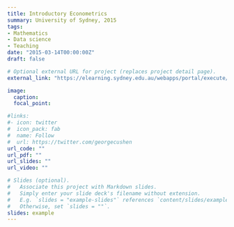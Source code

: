 ```yaml
---
title: Introductory Econometrics
summary: University of Sydney, 2015
tags:
- Mathematics
- Data science
- Teaching
date: "2015-03-14T00:00:00Z"
draft: false

# Optional external URL for project (replaces project detail page).
external_link: "https://elearning.sydney.edu.au/webapps/portal/execute/tabs/tabAction?tab_tab_group_id=_26_1"

image:
  caption:
  focal_point:

#links:
#- icon: twitter
#  icon_pack: fab
#  name: Follow
#  url: https://twitter.com/georgecushen
url_code: ""
url_pdf: ""
url_slides: ""
url_video: ""

# Slides (optional).
#   Associate this project with Markdown slides.
#   Simply enter your slide deck's filename without extension.
#   E.g. `slides = "example-slides"` references `content/slides/example-slides.md`.
#   Otherwise, set `slides = ""`.
slides: example
---
```

